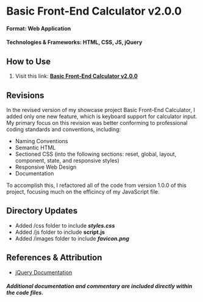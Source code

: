 # Basic Front-End Calculator v2.0.0
#### Format: Web Application
#### Technologies & Frameworks: HTML, CSS, JS, jQuery
## How to Use
1. Visit this link: [**Basic Front-End Calculator v2.0.0**](https://hunterpope03.github.io/basic-front-end-calculator/v2.0.0/)
## Revisions
In the revised version of my showcase project Basic Front-End Calculator, I added only one new feature, which is keyboard support for calculator input. My primary focus on this revision was better conforming to professional coding standards and conventions, including: 
* Naming Conventions
* Semantic HTML
* Sectioned CSS (into the following sections: reset, global, layout, component, state, and responsive styles)
* Responsive Web Design
* Documentation

To accomplish this, I refactored all of the code from version 1.0.0 of this project, focusing much on the efficincy of my JavaScript file. 

## Directory Updates
* Added /css folder to include **_styles.css_**
* Added /js folder to include **script.js**
* Added /images folder to include **_favicon.png_**
## References & Attribution
* [jQuery Documentation](https://jquery.com)
##### Additional documentation and commentary are included directly within the code files. 
